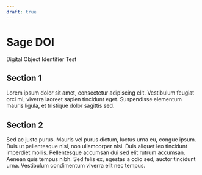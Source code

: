 ```yaml
---
draft: true
---
```


# Sage DOI

Digital Object Identifier Test

## Section 1

Lorem ipsum dolor sit amet, consectetur adipiscing elit. Vestibulum feugiat orci mi, viverra laoreet sapien tincidunt eget. Suspendisse elementum mauris ligula, et tristique dolor sagittis sed.
## Section 2

Sed ac justo purus. Mauris vel purus dictum, luctus urna eu, congue ipsum. Duis ut pellentesque nisl, non ullamcorper nisi. Duis aliquet leo tincidunt imperdiet mollis. Pellentesque accumsan dui sed elit rutrum accumsan. Aenean quis tempus nibh. Sed felis ex, egestas a odio sed, auctor tincidunt urna. Vestibulum condimentum viverra elit nec tempus.